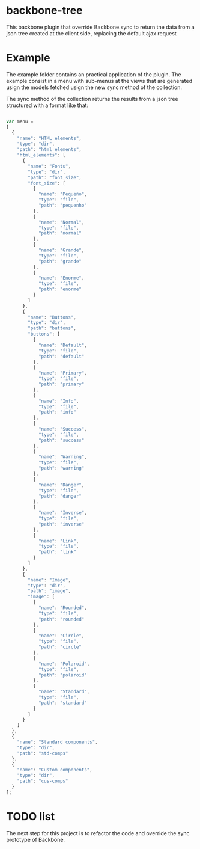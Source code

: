 backbone-tree
=============

This backbone plugin that override Backbone.sync to return the data from a json tree created at the client side, replacing the default ajax request


Example
=============
The example folder contains an practical application of the plugin. The example consist in a menu with sub-menus at the views that are generated usign the models fetched usign the new sync method of the collection.

The sync method of the collection returns the results from a json tree structured with a format like that:

```javascript

var menu = 
[
  {
    "name": "HTML elements",
    "type": "dir",
    "path": "html_elements",
    "html_elements": [
      {
        "name": "Fonts",
        "type": "dir",
        "path": "font_size",
        "font_size": [
          {
            "name": "Pequeño",
            "type": "file",
            "path": "pequenho"
          },
          {
            "name": "Normal",
            "type": "file",
            "path": "normal"
          },
          {
            "name": "Grande",
            "type": "file",
            "path": "grande"
          },
          {
            "name": "Enorme",
            "type": "file",
            "path": "enorme"
          }
        ]
      },
      {
        "name": "Buttons",
        "type": "dir",
        "path": "buttons",
        "buttons": [
          {
            "name": "Default",
            "type": "file",
            "path": "default"
          },
          {
            "name": "Primary",
            "type": "file",
            "path": "primary"
          },
          {
            "name": "Info",
            "type": "file",
            "path": "info"
          },
          {
            "name": "Success",
            "type": "file",
            "path": "success"
          },
          {
            "name": "Warning",
            "type": "file",
            "path": "warning"
          },
          {
            "name": "Danger",
            "type": "file",
            "path": "danger"
          },
          {
            "name": "Inverse",
            "type": "file",
            "path": "inverse"
          },
          {
            "name": "Link",
            "type": "file",
            "path": "link"
          }
        ]
      },
      {
        "name": "Image",
        "type": "dir",
        "path": "image",
        "image": [
          {
            "name": "Rounded",
            "type": "file",
            "path": "rounded"
          },
          {
            "name": "Circle",
            "type": "file",
            "path": "circle"
          },
          {
            "name": "Polaroid",
            "type": "file",
            "path": "polaroid"
          },
          {
            "name": "Standard",
            "type": "file",
            "path": "standard"
          }
        ]
      }
    ]
  },
  {
    "name": "Standard components",
    "type": "dir",
    "path": "std-comps"
  },
  {
    "name": "Custom components",
    "type": "dir",
    "path": "cus-comps"
  }
];


```


TODO list
=============

The next step for this project is to refactor the code and override the sync prototype of Backbone.

